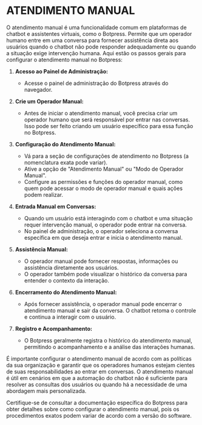 # ATENDIMENTO MANUAL
O atendimento manual é uma funcionalidade comum em plataformas de chatbot e assistentes virtuais, como o Botpress. Permite que um operador humano entre em uma conversa para fornecer assistência direta aos usuários quando o chatbot não pode responder adequadamente ou quando a situação exige intervenção humana. Aqui estão os passos gerais para configurar o atendimento manual no Botpress:

1. **Acesso ao Painel de Administração:**
   - Acesse o painel de administração do Botpress através do navegador.

2. **Crie um Operador Manual:**
   - Antes de iniciar o atendimento manual, você precisa criar um operador humano que será responsável por entrar nas conversas. Isso pode ser feito criando um usuário específico para essa função no Botpress.

3. **Configuração do Atendimento Manual:**
   - Vá para a seção de configurações de atendimento no Botpress (a nomenclatura exata pode variar).
   - Ative a opção de "Atendimento Manual" ou "Modo de Operador Manual".
   - Configure as permissões e funções do operador manual, como quem pode acessar o modo de operador manual e quais ações podem realizar.

4. **Entrada Manual em Conversas:**
   - Quando um usuário está interagindo com o chatbot e uma situação requer intervenção manual, o operador pode entrar na conversa.
   - No painel de administração, o operador seleciona a conversa específica em que deseja entrar e inicia o atendimento manual.

5. **Assistência Manual:**
   - O operador manual pode fornecer respostas, informações ou assistência diretamente aos usuários.
   - O operador também pode visualizar o histórico da conversa para entender o contexto da interação.

6. **Encerramento do Atendimento Manual:**
   - Após fornecer assistência, o operador manual pode encerrar o atendimento manual e sair da conversa. O chatbot retoma o controle e continua a interagir com o usuário.

7. **Registro e Acompanhamento:**
   - O Botpress geralmente registra o histórico do atendimento manual, permitindo o acompanhamento e a análise das interações humanas.

É importante configurar o atendimento manual de acordo com as políticas da sua organização e garantir que os operadores humanos estejam cientes de suas responsabilidades ao entrar em conversas. O atendimento manual é útil em cenários em que a automação do chatbot não é suficiente para resolver as consultas dos usuários ou quando há a necessidade de uma abordagem mais personalizada.

Certifique-se de consultar a documentação específica do Botpress para obter detalhes sobre como configurar o atendimento manual, pois os procedimentos exatos podem variar de acordo com a versão do software.